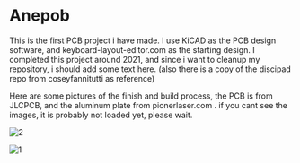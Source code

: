 # Anepob
This is the first PCB project i have made. I use KiCAD as the PCB design software, and keyboard-layout-editor.com as the starting design. I completed this project around 2021, and since i want to cleanup my repository, i should add some text here. (also there is a copy of the discipad repo from coseyfannitutti as reference)

Here are some pictures of the finish and build process, the PCB is from JLCPCB, and the aluminum plate from pionerlaser.com . if you cant see the images, it is probably not loaded yet, please wait.

![2](https://user-images.githubusercontent.com/75107919/210594058-a01b6a53-0eea-4d48-8d44-3251ffda14d8.png)


![1](https://user-images.githubusercontent.com/75107919/210593804-5a22fd09-7883-4362-aa74-1ff9411f0c36.png)



